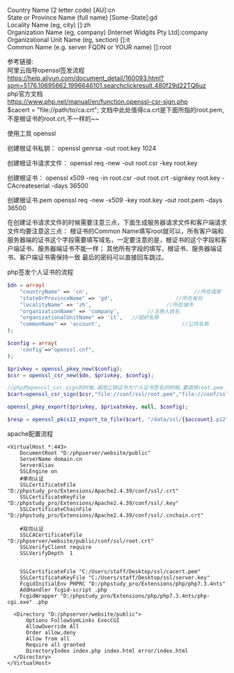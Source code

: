Country Name (2 letter code) [AU]:cn  
State or Province Name (full name) [Some-State]:gd  
Locality Name (eg, city) []:zh  
Organization Name (eg, company) [Internet Widgits Pty Ltd]:company  
Organizational Unit Name (eg, section) []:it  
Common Name (e.g. server FQDN or YOUR name) []:root  

参考链接:  
阿里云指导openssl签发流程
https://help.aliyun.com/document_detail/160093.html?spm=5176.10695662.1996646101.searchclickresult.480f29d22TQ6uz  
php官方文档  
https://www.php.net/manual/en/function.openssl-csr-sign.php  
$cacert = "file://path/to/ca.crt"; 文档中此处值得ca.crt是下面所指的root.pem,不是根证书的root.crt,不一样的~~  


使用工具 openssl

创建根证书私钥：
openssl genrsa -out root.key 1024

创建根证书请求文件：
openssl req -new -out root.csr -key root.key

创建根证书：
openssl x509 -req -in root.csr -out root.crt -signkey root.key -CAcreateserial -days 36500

创建根证书.pem
openssl req -new -x509 -key root.key -out root.pem -days 36500

在创建证书请求文件的时候需要注意三点，下面生成服务器请求文件和客户端请求文件均要注意这三点： 根证书的Common Name填写root就可以，所有客户端和服务器端的证书这个字段需要填写域名，一定要注意的是，根证书的这个字段和客户端证书、服务器端证书不能一样； 其他所有字段的填写，根证书、服务器端证书、客户端证书需保持一致 最后的密码可以直接回车跳过。

php签发个人证书的流程
```php
$dn = array(
    "countryName" => 'cn',                                  //所在国家
    "stateOrProvinceName" => 'gd',                    //所在省份
    "localityName" => 'zh',                        //所在城市
    "organizationName" => 'company',         //注册人姓名
    "organizationalUnitName" => 'it',   //组织名称
    "commonName" => 'account',                          //公共名称
);

$config = array(
    'config'=>"openssl.cnf",
);

$privkey = openssl_pkey_new($config);
$csr = openssl_csr_new($dn, $privkey, $config);

//php的openssl_csr_sign的时候,调用公钥证书为个人证书签名的时候,要调用root.pem
$cart=openssl_csr_sign($csr,"file://conf/ssl/root.pem","file://conf/ssl/root.key",365,$config);

openssl_pkey_export($privkey, $privatekey, null, $config);

$resp = openssl_pkcs12_export_to_file($cart, "/data/ssl/{$account}.p12", $privatekey, "",$config);

```

apache配置流程  
```apacheconfig
<VirtualHost *:443>
    DocumentRoot "D:/phpserver/website/public"
    ServerName domain.cn
    ServerAlias 
    SSLEngine on
    #单向认证
    SSLCertificateFile "D:/phpstudy_pro/Extensions/Apache2.4.39/conf/ssl/.crt"
    SSLCertificateKeyFile "D:/phpstudy_pro/Extensions/Apache2.4.39/conf/ssl/.key"
    SSLCertificateChainFile "D:/phpstudy_pro/Extensions/Apache2.4.39/conf/ssl/.cnchain.crt"
   
    #双向认证
   	SSLCACertificateFile "D:/phpserver/website/public/conf/ssl/root.crt"
   	SSLVerifyClient require
   	SSLVerifyDepth  1
    
    
	SSLCertificateFile "C:/Users/staff/Desktop/ssl/cacert.pem"
    SSLCertificateKeyFile "C:/Users/staff/Desktop/ssl/server.key"
    FcgidInitialEnv PHPRC "D:/phpstudy_pro/Extensions/php/php7.3.4nts"
    AddHandler fcgid-script .php
    FcgidWrapper "D:/phpstudy_pro/Extensions/php/php7.3.4nts/php-cgi.exe" .php
	
  <Directory "D:/phpserver/website/public">
      Options FollowSymLinks ExecCGI
      AllowOverride All
      Order allow,deny
      Allow from all
      Require all granted
	  DirectoryIndex index.php index.html error/index.html
  </Directory>
</VirtualHost>

```